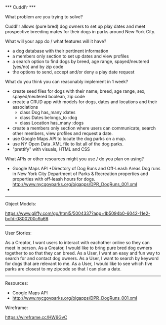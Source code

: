   *** Cuddl'r *** 
  
  What problem are you trying to solve?
  
  Cuddl'r allows (pure bred) dog owners to set up play dates and meet prospective breeding mates for their dogs in parks around New York City. 

  What will your app do / what features will it have?
  
  * a dog database with their pertinent information
  * a members only section to set up dates and view profiles
  * a search option to find dogs by breed, age range, spayed/neutered (yes/no) and by zip code
  * the options to send, accept and/or deny a play date request
  

  What do you think you can reasonably implement in 1 week?
  * create seed files for dogs with their name, breed, age range, sex, spayed/neutered boolean, zip code
  * create a CRUD app with models for dogs, dates and locations and their associations
    - class Dog has_many :dates
    - class Dates belongs_to :dog
    - class Location has_many :dogs
  * create a members only section where users can communicate, search other members, view profiles and request a date.
  * use Google Maps API to locate the dog parks on a map.
  * use NY Open Data .XML file to list all of the dog parks.
  * "prettify" with visuals, HTML and CSS 

  What APIs or other resources might you use / do you plan on using?

  * Google Maps API
  *Directory of Dog Runs and Off-Leash Areas
  Dog runs in New York City Department of Parks & Recreation properties and properties with off-leash hours for dogs.
  http://www.nycgovparks.org/bigapps/DPR_DogRuns_001.xml
  * 

  ---- 

  Object Models:

  https://www.gliffy.com/go/html5/5004337?app=1b5094b0-6042-11e2-bcfd-0800200c9a66

  ----

  User Stories:

  As a Creator, I want users to interact with eachother online so they can meet in person.
  As a Creator, I would like to bring pure bred dog owners together to so that they can breed. 
  As a User, I want an easy and fun way to search for and contact dog owners.
  As a User, I want to search by keyword for dogs that are relevant to me.
  As a User, I would like to see which five parks are closest to my zipcode so that I can plan a date.

  
  ----

  Resources:
  * Google Maps API
  * http://www.nycgovparks.org/bigapps/DPR_DogRuns_001.xml


  Wireframe:

  https://wireframe.cc/HW6GvC



